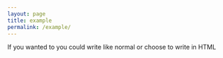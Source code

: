 ```yaml
---
layout: page
title: example
permalink: /example/
---
```


If you wanted to you could write like normal or choose to write in HTML
